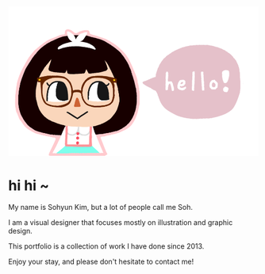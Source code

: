 ![Avi](images/avi.png)

# hi hi ~

My name is Sohyun Kim, but a lot of people call me Soh.

I am a visual designer that focuses mostly on illustration and graphic design.

This portfolio is a collection of work I have done since 2013.

Enjoy your stay, and please don't hesitate to contact me!
